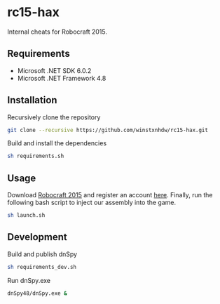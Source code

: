 # rc15-hax

Internal cheats for Robocraft 2015.

## Requirements

- Microsoft .NET SDK 6.0.2
- Microsoft .NET Framework 4.8

## Installation

Recursively clone the repository

```bash
git clone --recursive https://github.com/winstxnhdw/rc15-hax.git
```

Build and install the dependencies

```bash
sh requirements.sh
```

## Usage

Download [Robocraft 2015](https://drive.google.com/file/d/1T3i7x2OC0GuELEWjSt_fuWAge-xAsZEi/view?usp=sharing) and register an account [here](https://phoenixsoftworks.net/register.html). Finally, run the following bash script to inject our assembly into the game.

```bash
sh launch.sh
```

## Development

Build and publish dnSpy

```bash
sh requirements_dev.sh
```

Run dnSpy.exe

```bash
dnSpy48/dnSpy.exe &
```
